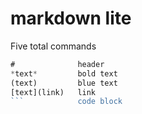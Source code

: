 # markdown lite

Five total commands

```javascript
#              header
*text*         bold text
(text)         blue text
[text](link)   link
```            code block
```

